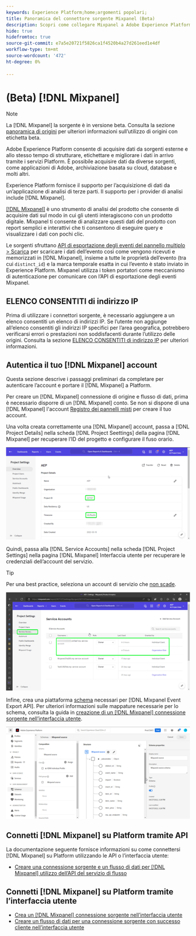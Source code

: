 ```yaml
---
keywords: Experience Platform;home;argomenti popolari;
title: Panoramica del connettore sorgente Mixpanel (Beta)
description: Scopri come collegare Mixpanel a Adobe Experience Platform utilizzando le API o l’interfaccia utente.
hide: true
hidefromtoc: true
source-git-commit: e7a5e20721f5826ca1f4520b4a27d261eed1e4df
workflow-type: tm+mt
source-wordcount: '472'
ht-degree: 0%

---
```


# (Beta) [!DNL Mixpanel]

>[!NOTE]
>
>La [!DNL Mixpanel] la sorgente è in versione beta. Consulta la sezione [panoramica di origini](../../home.md#terms-and-conditions) per ulteriori informazioni sull’utilizzo di origini con etichetta beta.

Adobe Experience Platform consente di acquisire dati da sorgenti esterne e allo stesso tempo di strutturare, etichettare e migliorare i dati in arrivo tramite i servizi Platform. È possibile acquisire dati da diverse sorgenti, come applicazioni di Adobe, archiviazione basata su cloud, database e molti altri.

Experience Platform fornisce il supporto per l’acquisizione di dati da un’applicazione di analisi di terze parti. Il supporto per i provider di analisi include [!DNL Mixpanel].

[[!DNL Mixpanel]](https://www.mixpanel.com) è uno strumento di analisi del prodotto che consente di acquisire dati sul modo in cui gli utenti interagiscono con un prodotto digitale. Mixpanel ti consente di analizzare questi dati del prodotto con report semplici e interattivi che ti consentono di eseguire query e visualizzare i dati con pochi clic.

Le sorgenti sfruttano [API di esportazione degli eventi del pannello multiplo > Scarica](https://developer.mixpanel.com/reference/raw-event-export) per scaricare i dati dell’evento così come vengono ricevuti e memorizzati in [!DNL Mixpanel], insieme a tutte le proprietà dell’evento (tra cui `distinct_id`) e la marca temporale esatta in cui l’evento è stato inviato in Experience Platform. Mixpanel utilizza i token portatori come meccanismo di autenticazione per comunicare con l’API di esportazione degli eventi Mixpanel.

## ELENCO CONSENTITI di indirizzo IP

Prima di utilizzare i connettori sorgente, è necessario aggiungere a un elenco consentiti un elenco di indirizzi IP. Se l’utente non aggiunge all’elenco consentiti gli indirizzi IP specifici per l’area geografica, potrebbero verificarsi errori o prestazioni non soddisfacenti durante l’utilizzo delle origini. Consulta la sezione [ELENCO CONSENTITI di indirizzo IP](../../ip-address-allow-list.md) per ulteriori informazioni.

## Autentica il tuo [!DNL Mixpanel] account

Questa sezione descrive i passaggi preliminari da completare per autenticare l’account e portare il [!DNL Mixpanel] a Platform.

Per creare un [!DNL Mixpanel] connessione di origine e flusso di dati, prima è necessario disporre di un [!DNL Mixpanel] conto. Se non si dispone di una [!DNL Mixpanel] l&#39;account [Registro dei pannelli misti](https://mixpanel.com/register/) per creare il tuo account.

Una volta creata correttamente una [!DNL Mixpanel] account, passa a [!DNL Project Details] nella scheda [!DNL Project Seettings] della pagina [!DNL Mixpanel] per recuperare l’ID del progetto e configurare il fuso orario.

![mixpanel-project-settings](../../images/tutorials/create/mixpanel-export-events/mixpanel-project-settings.png)

Quindi, passa alla [!DNL Service Accounts] nella scheda [!DNL Project Settings] nella pagina [!DNL Mixpanel] Interfaccia utente per recuperare le credenziali dell’account del servizio.

>[!TIP]
>
>Per una best practice, seleziona un account di servizio che [non scade](https://developer.mixpanel.com/reference/service-accounts#service-account-expiration).

![Account di servizio Mixpanel](../../images/tutorials/create/mixpanel-export-events/mixpanel-service-account.png)

Infine, crea una piattaforma [schema](../../../xdm/schema/composition.md) necessari per [!DNL Mixpanel Event Export API]. Per ulteriori informazioni sulle mappature necessarie per lo schema, consulta la guida in [creazione di un [!DNL Mixpanel] connessione sorgente nell’interfaccia utente](../../tutorials/ui/create/analytics/mixpanel.md#additional-resources).

![Crea schema](../../images/tutorials/create/mixpanel-export-events/schema.png)

## Connetti [!DNL Mixpanel] su Platform tramite API

La documentazione seguente fornisce informazioni su come connettersi [!DNL Mixpanel] su Platform utilizzando le API o l’interfaccia utente:

* [Creare una connessione sorgente e un flusso di dati per [!DNL Mixpanel] utilizzo dell’API del servizio di flusso](../../tutorials/api/create/analytics/mixpanel.md)

## Connetti [!DNL Mixpanel] su Platform tramite l’interfaccia utente

* [Crea un [!DNL Mixpanel] connessione sorgente nell’interfaccia utente](../../tutorials/ui/create/analytics/mixpanel.md)
* [Creare un flusso di dati per una connessione sorgente con successo cliente nell’interfaccia utente](../../tutorials/ui/dataflow/analytics.md)


